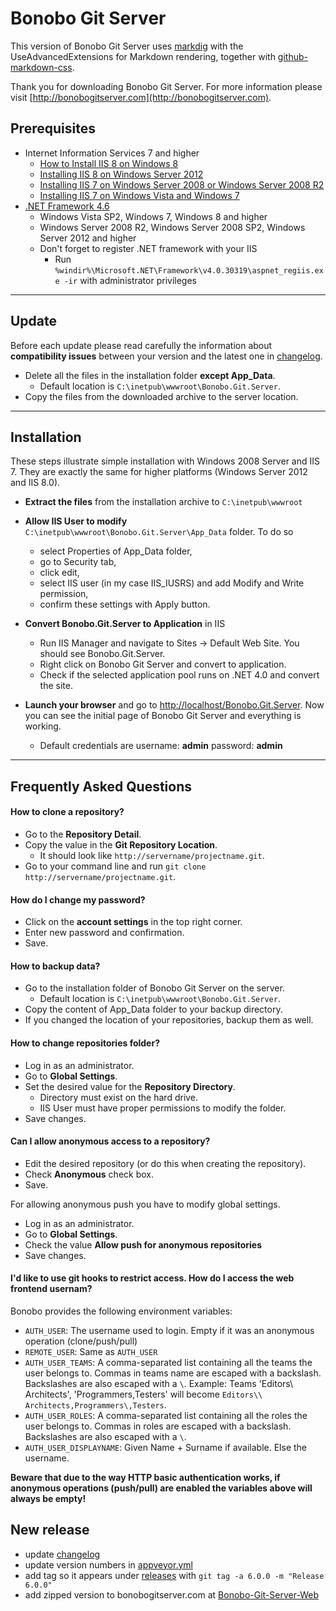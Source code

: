 Bonobo Git Server
==============================================

This version of Bonobo Git Server uses [markdig](https://github.com/lunet-io/markdig) with the UseAdvancedExtensions for Markdown rendering, together with [github-markdown-css](https://github.com/sindresorhus/github-markdown-css). 

Thank you for downloading Bonobo Git Server. For more information please visit [http://bonobogitserver.com](http://bonobogitserver.com).


Prerequisites
-----------------------------------------------

* Internet Information Services 7 and higher
    * [How to Install IIS 8 on Windows 8](http://www.howtogeek.com/112455/how-to-install-iis-8-on-windows-8/)
    * [Installing IIS 8 on Windows Server 2012](http://www.iis.net/learn/get-started/whats-new-in-iis-8/installing-iis-8-on-windows-server-2012)
    * [Installing IIS 7 on Windows Server 2008 or Windows Server 2008 R2](http://www.iis.net/learn/install/installing-iis-7/installing-iis-7-and-above-on-windows-server-2008-or-windows-server-2008-r2)
    * [Installing IIS 7 on Windows Vista and Windows 7](http://www.iis.net/learn/install/installing-iis-7/installing-iis-on-windows-vista-and-windows-7)
* [.NET Framework 4.6](https://www.microsoft.com/en-gb/download/details.aspx?id=48130)
    * Windows Vista SP2, Windows 7, Windows 8 and higher
    * Windows Server 2008 R2, Windows Server 2008 SP2, Windows Server 2012 and higher
    * Don't forget to register .NET framework with your IIS
        * Run `%windir%\Microsoft.NET\Framework\v4.0.30319\aspnet_regiis.exe -ir` with administrator privileges

<hr />



Update
-----------------------------------------------

Before each update please read carefully the information about **compatibility issues** between your version and the latest one in [changelog](/changelog.md).

* Delete all the files in the installation folder **except App_Data**.
    * Default location is `C:\inetpub\wwwroot\Bonobo.Git.Server`.
* Copy the files from the downloaded archive to the server location.


<hr />



Installation
-----------------------------------------------

These steps illustrate simple installation with Windows 2008 Server and IIS 7. They are exactly the same for higher platforms (Windows Server 2012 and IIS 8.0).

* **Extract the files** from the installation archive to `C:\inetpub\wwwroot`

* **Allow IIS User to modify** `C:\inetpub\wwwroot\Bonobo.Git.Server\App_Data` folder. To do so
    * select Properties of App_Data folder,
    * go to Security tab, 
    * click edit, 
    * select IIS user (in my case IIS_IUSRS) and add Modify and Write permission,
    * confirm these settings with Apply button.

* **Convert Bonobo.Git.Server to Application** in IIS
    * Run IIS Manager and navigate to Sites -> Default Web Site. You should see Bonobo.Git.Server.
    * Right click on Bonobo Git Server and convert to application.
    * Check if the selected application pool runs on .NET 4.0 and convert the site.

* **Launch your browser** and go to [http://localhost/Bonobo.Git.Server](http://localhost/Bonobo.Git.Server). Now you can see the initial page of Bonobo Git Server and everything is working.
    * Default credentials are username: **admin** password: **admin**


<hr />


Frequently Asked Questions
-----------------------------------------------

#### How to clone a repository?

* Go to the **Repository Detail**.
* Copy the value in the **Git Repository Location**.
    * It should look like `http://servername/projectname.git`.
* Go to your command line and run `git clone http://servername/projectname.git`.

#### How do I change my password?

* Click on the **account settings** in the top right corner.
* Enter new password and confirmation.
* Save.

#### How to backup data?

* Go to the installation folder of Bonobo Git Server on the server.
    * Default location is `C:\inetpub\wwwroot\Bonobo.Git.Server`.
* Copy the content of App_Data folder to your backup directory.
* If you changed the location of your repositories, backup them as well.

#### How to change repositories folder?

* Log in as an administrator.
* Go to **Global Settings**.
* Set the desired value for the **Repository Directory**.
    * Directory must exist on the hard drive.
    * IIS User must have proper permissions to modify the folder.
* Save changes.    

#### Can I allow anonymous access to a repository?

* Edit the desired repository (or do this when creating the repository).
* Check **Anonymous** check box.
* Save.

For allowing anonymous push you have to modify global settings.

* Log in as an administrator.
* Go to **Global Settings**.
* Check the value **Allow push for anonymous repositories**
* Save changes.

#### I'd like to use git hooks to restrict access. How do I access the web frontend usernam?

Bonobo provides the following environment variables:

* `AUTH_USER`: The username used to login. Empty if it was an anonymous operation (clone/push/pull)
* `REMOTE_USER`: Same as `AUTH_USER`
* `AUTH_USER_TEAMS`: A comma-separated list containing all the teams the user belongs to. Commas in teams name are escaped with a backslash. Backslashes are also escaped with a `\`. Example: Teams 'Editors\ Architects', 'Programmers,Testers' will become `Editors\\ Architects,Programmers\,Testers`.
* `AUTH_USER_ROLES`: A comma-separated list containing all the roles the user belongs to. Commas in roles are escaped with a backslash. Backslashes are also escaped with a `\`.
* `AUTH_USER_DISPLAYNAME`: Given Name + Surname if available. Else the username.

**Beware that due to the way HTTP basic authentication works, if anonymous operations (push/pull) are enabled the variables above will always be empty!**

New release
-----------------------------------------------

* update [changelog](https://github.com/jakubgarfield/Bonobo-Git-Server/blob/master/changelog.md)
* update version numbers in [appveyor.yml](https://github.com/jakubgarfield/Bonobo-Git-Server/blob/master/appveyor.yml)
* add tag so it appears under [releases](https://github.com/jakubgarfield/Bonobo-Git-Server/releases) with `git tag -a 6.0.0 -m "Release 6.0.0"`
* add zipped version to bonobogitserver.com at [Bonobo-Git-Server-Web](https://github.com/jakubgarfield/Bonobo-Git-Server-Web)
